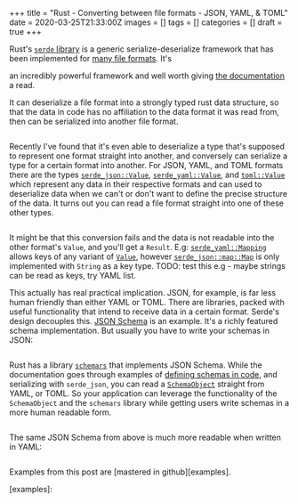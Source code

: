 +++
title = "Rust - Converting between file formats - JSON, YAML, & TOML"
date = 2020-03-25T21:33:00Z
images = []
tags = []
categories = []
draft = true
+++

Rust's [`serde` library][serde] is a generic serialize-deserialize framework
that has been implemented for [many file formats][ff].  It's

an incredibly powerful framework and well worth giving [the
documentation][docs] a read.

[serde]: https://crates.io/crates/serde
[ff]: https://docs.serde.rs/serde/#data-formats
[docs]: https://docs.serde.rs/serde/

It can deserialize a file format into a strongly typed rust data structure, so
that the data in code has no affiliation to the data format it was read from,
then can be serialized into another file format.

```rust
```

Recently I've found that it's even able to deserialize a type that's supposed
to represent one format straight into another, and conversely can serialize a
type for a certain format into another.  For JSON, YAML, and TOML formats there
are the types [`serde_json::Value`][jv], [`serde_yaml::Value`][yv], and
[`toml::Value`][tv] which represent any data in their respective formats and
can used to deserialize data when we can't or don't want to define the precise
structure of the data.  It turns out you can read a file format straight into
one of these other types.

[jv]: https://docs.serde.rs/serde_json/enum.Value.html
[yv]: https://docs.rs/serde_yaml/0.8.11/serde_yaml/enum.Value.html
[tv]: https://docs.rs/toml/0.5.6/toml/value/enum.Value.html

```rust
```

It might be that this conversion fails and the data is not readable into the
other format's `Value`, and you'll get a `Result`. E.g:
[`serde_yaml::Mapping`][ym] allows keys of any variant of [`Value`][yv],
however [`serde_json::map::Map`][sm] is only implemented with `String` as a key
type. TODO: test this e.g - maybe strings can be read as keys, try YAML list.


[ym]: https://docs.rs/serde_yaml/0.8.11/src/serde_yaml/mapping.rs.html#10-12
[sm]: https://docs.serde.rs/serde_json/map/struct.Map.html

This actually has real practical implication.  JSON, for example, is far less
human friendly than either YAML or TOML.  There are libraries, packed with
useful functionality that intend to receive data in a certain format.  Serde's
design decouples this.  [JSON Schema][js] is an example.  It's a richly
featured schema implementation.  But usually you have to write your schemas in
JSON:

[js]: https://json-schema.org/

```json
```

Rust has a library [`schemars`][sr] that implements JSON Schema. While the
documentation goes through examples of [defining schemas in code][sic], and
serializing with `serde_json`, you can read a [`SchemaObject`][so] straight
from YAML, or TOML.  So your application can leverage the functionality of the
`SchemaObject` and the `schemars` library while getting users write schemas in
a more human readable form.

[sr]: https://docs.rs/schemars/0.7.0/schemars/
[sic]: https://docs.rs/schemars/0.7.0/schemars/#serde-compatibility
[so]: https://docs.rs/schemars/0.7.0/schemars/schema/struct.SchemaObject.html

```rust
```

The same JSON Schema from above is much more readable when written in YAML:

```yaml
```

Examples from this post are [mastered in github][examples].

[examples]:

